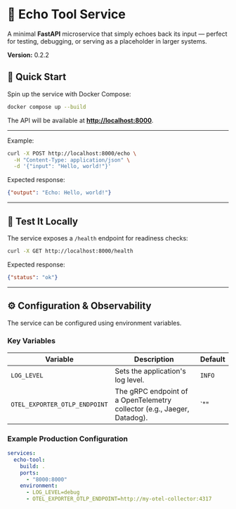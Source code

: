 # 🔄 Echo Tool Service

A minimal **FastAPI** microservice that simply echoes back its input — perfect for testing, debugging, or serving as a placeholder in larger systems.

**Version:** 0.2.2

## 🚀 Quick Start

Spin up the service with Docker Compose:

```bash
docker compose up --build
```

The API will be available at **[http://localhost:8000](http://localhost:8000)**.

---

Example:

```bash
curl -X POST http://localhost:8000/echo \
  -H "Content-Type: application/json" \
  -d '{"input": "Hello, world!"}'
```

Expected response:

```json
{"output": "Echo: Hello, world!"}
```

---

## 🧪 Test It Locally

The service exposes a `/health` endpoint for readiness checks:

```bash
curl -X GET http://localhost:8000/health
```

Expected response:

```json
{"status": "ok"}
```

---

## ⚙️ Configuration & Observability

The service can be configured using environment variables.

### Key Variables

| Variable                      | Description                                                                | Default                 |
| ----------------------------- | -------------------------------------------------------------------------- | ----------------------- |
| `LOG_LEVEL`                   | Sets the application's log level.                                          | `INFO`                  |
| `OTEL_EXPORTER_OTLP_ENDPOINT` | The gRPC endpoint of a OpenTelemetry collector (e.g., Jaeger, Datadog). | `"" |

### Example Production Configuration

```yaml
services:
  echo-tool:
    build: .
    ports:
      - "8000:8000"
    environment:
      - LOG_LEVEL=debug
      - OTEL_EXPORTER_OTLP_ENDPOINT=http://my-otel-collector:4317
```
